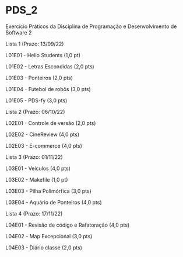 # PDS_2
Exercício Práticos da Disciplina de Programação e Desenvolvimento de Software 2 

Lista 1 (Prazo: 13/09/22)

L01E01 - Hello Students (1,0 pt)


L01E02 - Letras Escondidas (2,0 pts)

L01E03 - Ponteiros (2,0 pts) 

L01E04 - Futebol de robôs (3,0 pts) 

L01E05 - PDS-fy (3,0 pts) 

Lista 2 (Prazo: 06/10/22)

L02E01 - Controle de versão (2,0 pts) 

L02E02 - CineReview (4,0 pts) 

L02E03 - E-commerce (4,0 pts) 

Lista 3 (Prazo: 01/11/22)

L03E01 - Veículos (4,0 pts)

L03E02 - Makefile (1,0 pt) 

L03E03 - Pilha Polimórfica (3,0 pts) 

L03E04 - Aquário de Ponteiros (4,0 pts)

Lista 4 (Prazo: 17/11/22)

L04E01 - Revisão de código e Rafatoração (4,0 pts) 

L04E02 - Map Excepcional (3,0 pts) 

L04E03 - Diário classe (2,0 pts) 
